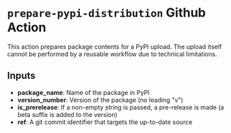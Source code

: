 # `prepare-pypi-distribution` Github Action

This action prepares package contents for a PyPI upload. The upload itself cannot be performed by a reusable workflow due to technical limitations.

## Inputs

- **package_name**: Name of the package in PyPI
- **version_number**: Version of the package (no leading "v")
- **is_prerelease**: If a non-empty string is passed, a pre-release is made (a beta suffix is added to the version)
- **ref**: A git commit identifier that targets the up-to-date source
